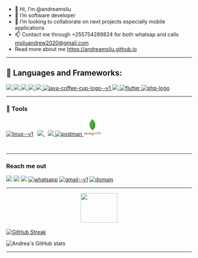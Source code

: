 
- 👋 Hi, I’m @andreamsilu
- 👀 I’m software developer
- 💞️ I’m looking to collaborate on next projects especially mobile applications
- 📫 Contact me through +255754289824 for both whatsap and calls
     msiluandrew2020@gmail.com
- Read more about me https://andreamsilu.github.io

---

<!---
andreamsilu/andreamsilu is a ✨ special ✨ repository because its `README.md` (this file) appears on your GitHub profile.
You can click the Preview link to take a look at your changes.
--->
## 🚀 **Languages and Frameworks**:
<div>
<p align="left"> 
<!--     <a href="https://reactjs.org/" target="_blank"> <img src="https://img.icons8.com/color/48/000000/react-native.png"/> </a> -->
    <a href="https://www.w3.org/html/" target="_blank"> <img src="https://img.icons8.com/color/48/000000/html-5.png"/> </a> 
    <a href="https://www.w3schools.com/css/" target="_blank"> <img src="https://img.icons8.com/color/48/000000/css3.png"/> </a> 
     <a href="https://developer.mozilla.org/en-US/docs/Web/JavaScript" target="_blank"> <img src="https://img.icons8.com/color/48/000000/javascript.png"/> </a> 
    <a href="https://getbootstrap.com" target="_blank"> <img src="https://img.icons8.com/color/48/000000/bootstrap.png"/> </a> 
    <a href="https://www.python.org" target="_blank"> <img src="https://img.icons8.com/color/48/000000/python.png"/> </a> 
     <a href="https://www.java.com/" target="_blank"> <img width="48" height="48" src="https://img.icons8.com/color/48/java-coffee-cup-logo--v1.png" alt="java-coffee-cup-logo--v1"/> </a> 
   <a href="https://firebase.google.com/" target="_blank"> <img src="https://img.icons8.com/color/48/000000/firebase.png"/> </a>
  <a href="https://flutter.dev/" target="_blank"> <img width="48" height="48" src="https://img.icons8.com/fluency/48/flutter.png" alt="flutter"/> </a>
    <a style="padding-right:8px;" href="https://www.php.net/" target="_blank"> <img width="50" height="50" src="https://img.icons8.com/ios-filled/50/7950F2/php-logo.png" alt="php-logo"/> </a>

<!--     <a href="https://expressjs.com" target="_blank"> <img src="https://raw.githubusercontent.com/devicons/devicon/master/icons/express/express-original-wordmark.svg" alt="express" width="40" height="40"/> </a> -->
</p>

---

<h3> 🚀 Tools  </h3>
<p align="left">
     <a style="padding-right:8px;" href="http://ubuntu.com/" target="_blank"> <img width="48" height="48" src="https://img.icons8.com/color/48/linux--v1.png" alt="linux--v1"/></a>
      <a style="padding-right:8px;" href="https://www.mysql.com/" target="_blank"> <img src="https://img.icons8.com/fluent/50/000000/mysql-logo.png"/> </a>
    <a href="https://git-scm.com/" target="_blank"> <img src="https://img.icons8.com/color/48/000000/git.png"/> </a> 
      <a href="https://postman.com" target="_blank"> <img src="https://www.vectorlogo.zone/logos/getpostman/getpostman-icon.svg" alt="postman" width="45" height="45"/> </a>  
 <a href="https://www.mongodb.com/" target="_blank"> 
         <img src="https://raw.githubusercontent.com/devicons/devicon/master/icons/mongodb/mongodb-original-wordmark.svg" alt="mongodb" width="48" height="48"/> </a> 
</p>
</div>

<br/>

---
 
<div>
<h3 align = "left">Reach me out </h3>
<p align="left">
<a href = "https://www.linkedin.com/in/andrea-msilu-4576aa214"><img src="https://img.icons8.com/fluent/48/000000/linkedin.png"/></a>
<a href = "https://twitter.com/@marxlin21"><img src="https://img.icons8.com/fluent/48/000000/twitter.png"/></a>
<a href = "https://instagram.com/andrewmsilu/"><img src="https://img.icons8.com/fluent/48/000000/instagram-new.png"/></a>
<a href = "https://wa.me/255754289824?text=Hi%20%F0%9F%91%8B%20am%20Andrew%20..%20how%20can%20I%20help%20you%3F%3F%20"/> <img width="48" height="48" src="https://img.icons8.com/3d-fluency/94/whatsapp.png" alt="whatsapp"/></a>
 <a href = "https://msiluandrew2020@gmail.com/"><img width="48" height="48" src="https://img.icons8.com/color/48/gmail--v1.png" alt="gmail--v1"/></a>
<a href = "https://andreamsilu.github.io"><img width="48" height="48" src="https://img.icons8.com/fluency/48/domain.png" alt="domain"/></a>
</p>
</div>

---
 <p align = "center">
   <img src="https://media.giphy.com/media/WUlplcMpOCEmTGBtBW/giphy.gif" width="100" height = "80" >   
 </p>


 
<p align ="center">
     

[![GitHub Streak](https://github-readme-streak-stats.herokuapp.com/?user=andreamsilu&theme=dark)](https://git.io/streak-stats)

</p>

<p align = "center">
     
![Andrea's GitHub stats](https://github-readme-stats.vercel.app/api?username=andreamsilu&show_icons=true&theme=blue-green)

</p>


---


